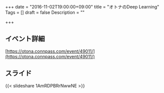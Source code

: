 +++
date = "2016-11-02T19:00:00+09:00"
title = "オトナのDeep Learning"
Tags = []
draft = false
Description = ""

+++


## イベント詳細

[https://otona.connpass.com/event/49011/](https://otona.connpass.com/event/49011/)

## スライド

{{< slideshare 1AmRDPBRrNwwNE >}}
